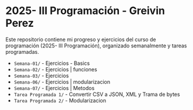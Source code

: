 # 2025- III Programación - Greivin Perez

Este repositorio contiene mi progreso y ejercicios del curso de programación (2025- III Programación), organizado semanalmente y tareas programadas.

- `Semana-01/` - Ejercicios - Basics
- `Semana-02/` - Ejercicios | funciones
- `Semana-03/` - Ejercicios
- `Semana-06/` - Ejercicios | modularizacion
- `Semana-07/` - Ejercicios | Metodos
- `Tarea Programada 1/` - Convertir CSV a JSON, XML y Trama de bytes
- `Tarea Programada 2/` - Modularizacion


